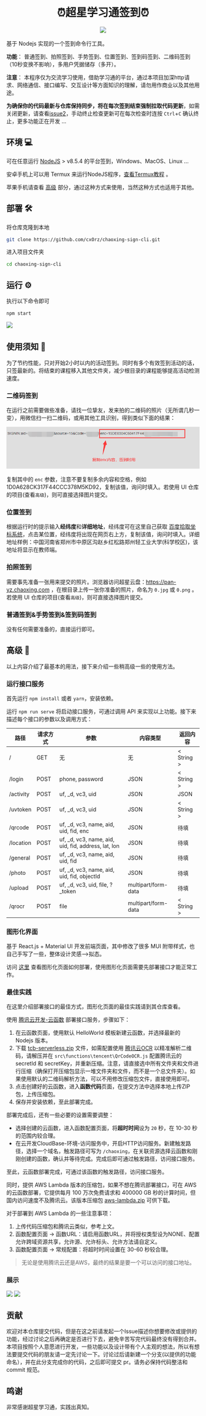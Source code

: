 <h1 align="center">⏰超星学习通签到⏰</h1>
<p align="center">
  <img src="https://img.shields.io/badge/nodejs->=v8.5.4-brightgreen.svg" />
</p>

基于 Nodejs 实现的一个签到命令行工具。

**功能**： 普通签到、拍照签到、手势签到、位置签到、签到码签到、二维码签到（10秒变换不影响），多用户凭据储存（多开）。

**注意**： 本程序仅为交流学习使用，借助学习通的平台，通过本项目加深http请求、网络通信、接口编写、交互设计等方面知识的理解，请勿用作商业以及其他用途。

**为确保你的代码最新与仓库保持同步，将在每次签到结束强制拉取代码更新**，如需关闭更新，请查看[issue2](https://github.com/cxOrz/chaoxing-sign-cli/issues/2#issuecomment-962781427)，手动终止检查更新可在每次检查时连按 `Ctrl`+`C` 确认终止，更多功能正在开发 ...

## 环境 💻

可在任意运行 [NodeJS](https://nodejs.org/en/) > v8.5.4 的平台签到，Windows、MacOS、Linux ... 

安卓手机上可以用 Termux 来运行NodeJS程序，[查看Termux教程](./src/docs/termux.md) 。

苹果手机请查看 [高级](https://github.com/cxOrz/chaoxing-sign-cli#%E9%AB%98%E7%BA%A7-) 部分，通过这种方式来使用，当然这种方式也适用于其他。

## 部署 🛠

将仓库克隆到本地

```bash
git clone https://github.com/cxOrz/chaoxing-sign-cli.git
```

进入项目文件夹

```bash
cd chaoxing-sign-cli
```

## 运行 ⚙

执行以下命令即可

```bash
npm start
```

![](https://636c-cloudbase-1a4211-1252446325.tcb.qcloud.la/chaoxing-sign-cli/how-to-start.gif?)

## 使用须知 📄

为了节约性能，只对开始2小时以内的活动签到。同时有多个有效签到活动的话，只签最新的。将结束的课程移入其他文件夹，减少根目录的课程能够提高活动检测速度。

### 二维码签到

在运行之前需要做些准备，请找一位挚友，发来拍的二维码的照片（无所谓几秒一变），用微信扫一扫二维码，或用其他工具识别，得到类似下面的结果：

![识别二维码得到字符串](./src/docs/qr.png)

复制其中的 `enc` 参数，注意不要复制多余内容和空格，例如 1D0A628CK317F44CCC378M5KD92，复制该值，询问时填入。若使用 UI 仓库的项目(查看`高级`)，则可直接选择图片提交。

### 位置签到

根据运行时的提示输入**经纬度**和**详细地址**，经纬度可在这里自己获取 [百度拾取坐标系统](https://api.map.baidu.com/lbsapi/getpoint/index.html)，点击某位置，经纬度将出现在网页右上方，复制该值，询问时填入。详细地址样例：中国河南省郑州市中原区沟赵乡红松路郑州轻工业大学(科学校区)，该地址将显示在教师端。

### 拍照签到

需要事先准备一张用来提交的照片。浏览器访问超星云盘：https://pan-yz.chaoxing.com ，在根目录上传一张你准备的照片，命名为 `0.jpg` 或 `0.png` 。若使用 UI 仓库的项目(查看`高级`)，则可直接选择图片提交。

### 普通签到&手势签到&签到码签到

没有任何需要准备的，直接运行即可。

## 高级 🎲

以上内容介绍了最基本的用法，接下来介绍一些稍高级一些的使用方法。

### 运行接口服务

首先运行 `npm install` 或者 `yarn`，安装依赖。

运行 `npm run serve` 将启动接口服务，可通过调用 API 来实现以上功能。接下来描述每个接口的参数以及调用方式：

|路径|请求方式|参数|内容类型|返回内容|
|-|-|-|-|-|
|/|GET|无|无|\< String \>|
|/login|POST|phone, password|JSON|\< String \>|
|/activity|POST|uf, _d, vc3, uid|JSON|JSON|
|/uvtoken|POST|uf, _d, vc3, uid|JSON|\< String \>|
|/qrcode|POST|uf, _d, vc3, name, aid, uid, fid, enc|JSON|待填|
|/location|POST|uf, _d, vc3, name, aid, uid, fid, address, lat, lon|JSON|待填|
|/general|POST|uf, _d, vc3, name, aid, uid, fid|JSON|待填|
|/photo|POST|uf, _d, vc3, name, aid, uid, fid, objectId|JSON|待填|
|/upload|POST|uf, _d, vc3, uid, file, ?_token|multipart/form-data|待填|
|/qrocr|POST|file|multipart/form-data|\< String \>|

### 图形化界面

基于 React.js + Material UI 开发前端页面，其中修改了很多 MUI 附带样式，也自己手写了一些，整体设计灵感-->拟态。

访问 [这里](https://github.com/cxOrz/chaoxing-sign-ui) 查看图形化页面如何部署，使用图形化页面需要先部署接口才能正常工作。

### 最佳实践

在这里介绍部署接口的最佳方式，图形化页面的最佳实践请到其仓库查看。

使用 [腾讯云开发-云函数](https://console.cloud.tencent.com/tcb/scf) 部署接口服务，步骤如下：

1. 在云函数页面，使用默认 HelloWorld 模板新建云函数，并选择最新的 Nodejs 版本。
2. 下载 [tcb-serverless.zip](./releases) 文件，如需配置使用 [腾讯云OCR](https://console.cloud.tencent.com/ocr/overview) 以精准解析二维码，请解压并在 `src\functions\tencent\QrCodeOCR.js` 配置腾讯云的 secretId 和 secretKey，并重新压缩。注意，请直接选中所有文件夹和文件进行压缩（确保打开压缩包显示一堆文件夹和文件，而不是一个总文件夹）。如果使用默认的二维码解析方法，可以不用修改压缩包文件，直接使用即可。
3. 点击创建好的云函数，进入**函数代码**页面，在提交方法中选择本地上传ZIP包，上传压缩包。
4. 保存并安装依赖，至此部署完成。

部署完成后，还有一些必要的设置需要调整：

- 选择创建的云函数，进入函数配置页面，将**超时时间**设为 `20` 秒，在 10-30 秒的范围内较合理。
- 在云开发CloudBase-环境-访问服务中，开启HTTP访问服务。新建触发路径，选择一个域名，触发路径可写为 `/chaoxing`，在关联资源选择云函数和刚刚创建的函数，确认并等待完成。完成后即可通过触发路径，访问接口服务。

至此，云函数部署完成，可通过该函数的触发路径，访问接口服务。

同时，提供 AWS Lambda 版本的压缩包，如果不想在腾讯部署接口，可在 AWS 的云函数部署，它提供每月 100 万次免费请求和 400000 GB 秒的计算时间，但国内访问速度不及腾讯云。该版本压缩包 [aws-lambda.zip](./releases) 可供下载。

对于部署到 AWS Lambda 的一些注意事项：

1. 上传代码压缩包和腾讯云类似，参考上文。
2. 函数配置页面 -> 函数URL：请启用函数URL，并将授权类型设为NONE、配置允许跨域资源共享，允许源、允许标头、允许方法请自定义。
3. 函数配置页面 -> 常规配置：将超时时间设置在 30-60 秒较合理。

> 无论是使用腾讯云还是AWS，最终的结果是要一个可以访问的接口地址。

### 展示

![](https://636c-cloudbase-1a4211-1252446325.tcb.qcloud.la/chaoxing-sign-ui/1.png)
![](https://636c-cloudbase-1a4211-1252446325.tcb.qcloud.la/chaoxing-sign-ui/2.png)

## 贡献

欢迎对本仓库提交代码，但是在这之前请发起一个Issue描述你想要修改或提供的功能，经过讨论之后再确定是否进行下去，避免辛苦写完代码最终没有得到合并。本项目按照个人意愿进行开发，一些功能以及设计带有个人主观的想法，所以有想法要提交代码的朋友请一定先讨论一下。讨论过后请新建一个分支(以提供的功能命名），并在此分支完成你的代码，之后即可提交 pr。请务必保持代码整洁和 commit 规范。

## 鸣谢

非常感谢超星学习通，实践出真知。

